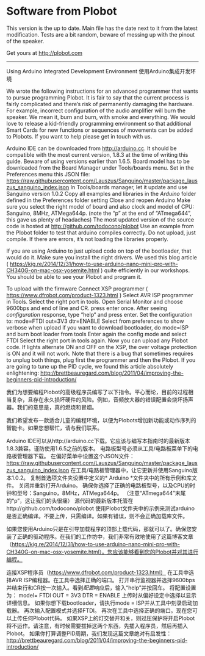 # Software from Plobot

This version is the up to date. Main file has the date next to it from the latest modification.
Tests are a bit random, beware of messing up with the pinout of the speaker.

Get yours at http://plobot.com



---

Using Arduino Integrated Development Environment 使用Arduino集成开发环境

We wrote the following instructions for an advanced programmer that wants to pursue programming Plobot.  It is fair to say that the current process is fairly complicated and there’s risk of permanently damaging the hardware. For example, incorrect configuration of the audio amplifier will burn the speaker. We mean it, burn and burn, with smoke and everything.
We would love to release a kid-friendly programming environment so that additional Smart Cards for new functions or sequences of movements can be added to Plobots. If you want to help please get in touch with us.

Arduino IDE can be downloaded from http://arduino.cc. It should be compatible with the most current version, 1.8.3 at the time of writing this guide. Beware of using versions earlier than 1.6.5.
Board model has to be downloaded from the Board Manager under Tools/boards menu.
Set in the Preferences menu this JSON file:
https://raw.githubusercontent.com/Lauszus/Sanguino/master/package_lauszus_sanguino_index.json
In Tools/boards manager, let it update and use Sanguino version 1.0.2
Copy all examples and libraries in the *Arduino* folder defined in the Preferences folder setting
Close and reopen Arduino
Make sure you select the right model of board and also clock and model of CPU: Sanguino, 8MHz, ATMega644p. (note the “p” at the end of “ATmega644”, this gave us plenty of headaches)
The most updated version of the source code is hosted at http://github.com/todocono/plobot
Use an example from the Plobot folder to test that arduino compiles correctly. Do not upload, just compile. If there are errors, it’s not loading the libraries properly.


If you are using Arduino to just upload code on top of the bootloader, that would do it. Make sure you install the right drivers. We used this blog article ( https://kig.re/2014/12/31/how-to-use-arduino-nano-mini-pro-with-CH340G-on-mac-osx-yosemite.html ) quite efficiently in our workshops. You should be able to see your Plobot and program it.

To upload with the firmware
Connect XSP programmer ( https://www.dfrobot.com/product-1323.html )
Select AVR ISP programmer in Tools. Select the right port in tools.
Open Serial Monitor and choose 9600bps and end of line and CR. press enter once. After seeing *configuration* response, type “help“ and press enter.
Set the configuration to:
 mode=FTDI
 out=3V3
 dtr=ENABLE
Select from preferences to show verbose when upload
if you want to download bootloader, do  mode=ISP and burn boot loader from tools
Enter again the config mode and select FTDI
Select the right port in tools again. Now you can upload any Plobot code.
If lights alternate ON and OFF on the XSP, the over voltage protection is ON and it will not work. Note that there is a bug that sometimes requires to unplug both things, plug first the programmer and then the Plobot.
If you are going to tune up the PID cycle, we found this article absolutely enlightening: http://brettbeauregard.com/blog/2011/04/improving-the-beginners-pid-introduction/

我们为想要编程Plobot的高级程序员编写了以下指令。平心而论，目前的过程相当复杂，且存在永久损坏硬件的风险。例如，音频放大器的错误配置会烧坏扬声器。我们的意思是，真的燃烧和冒烟。

我们希望发布一款适合儿童的编程环境，以便为Plobots增加新功能或动作序列的智能卡。如果您想帮忙，请与我们联系。

Arduino IDE可以从http://arduino.cc下载。它应该与编写本指南时的最新版本1.8.3兼容。谨防使用1.6.5之前的版本。
电路板型号必须从工具/电路板菜单下的电路板管理器下载。
在偏好菜单中设置这个JSON文件：
https://raw.githubusercontent.com/Lauszus/Sanguino/master/package_lauszus_sanguino_index.json
在工具/电路板管理器中，让它更新并使用Sanguino版本1.0.2。
复制首选项文件夹设置中定义的* Arduino *文件夹中的所有示例和库文件。
关闭并重新打开Arduino。
确保你选择了正确的电路板型号，以及CPU的时钟和型号：Sanguino，8MHz，ATMega644p。 （注意“ATmega644”末尾的“p”，这让我们的头很痛）
源代码的最新版本托管在http://github.com/todocono/plobot
使用Plobot文件夹中的示例来测试arduino是否正确编译。不要上传，只需编译。如果有错误，则不会正确加载库文件。

如果您使用Arduino只是在引导加载程序的顶部上载代​​码，那就可以了。确保您安装了正确的驱动程序。在我们的工作坊中，我们非常有效地使用了这篇博客文章（https://kig.re/2014/12/31/how-to-use-arduino-nano-mini-pro-with-CH340G-on-mac-osx-yosemite.html）。您应该能够看到您的Plobot并对其进行编程。

连接XSP程序员（https://www.dfrobot.com/product-1323.html）
在工具中选择AVR ISP编程器。在工具中选择正确的端口。
打开串行监视器并选择9600bps并结束行和CR按一次输入。看到*配置*响应后，输入“help”并按回车。
将配置设置为：
 model= FTDI
 OUT = 3V3
 DTR = ENABLE
上传时从偏好设定中选择以显示详细信息。
如果你想下载bootloader，请执行mode = ISP并从工具中刻录启动加载器。
再次输入配置模式并选择FTDI。
再次在工具中选择正确的端口。现在您可以上传任何Plobot代码。
如果XSP上的灯交替开和关，则过压保护将开启Plobot将不运作。请注意，有时候需要拔掉这两个东西，先插入程序员，然后再插入Plobot。
如果你打算调整PID周期，我们发现这篇文章绝对有启发性：http://brettbeauregard.com/blog/2011/04/improving-the-beginners-pid-introduction/


